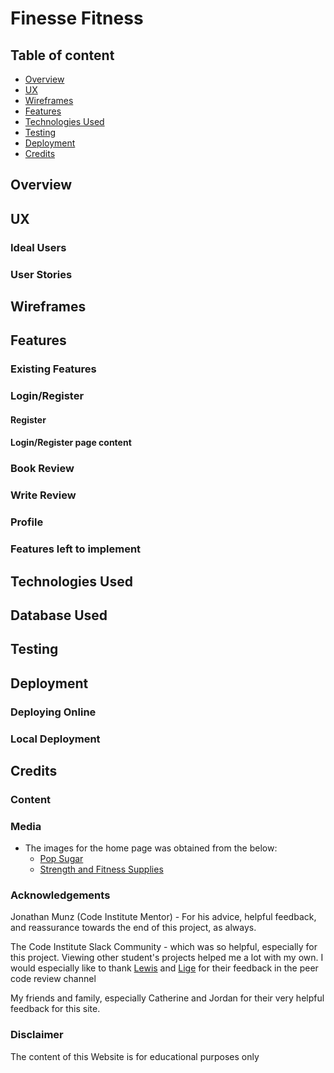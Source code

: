 # Finesse Fitness

## Table of content
* [Overview](#Overview)
* [UX](#UX)
* [Wireframes](#Wireframes)
* [Features](#Features)
* [Technologies Used](#Technologies-Used)
* [Testing](#Testing)
* [Deployment](#Deployment)
* [Credits](#Credits)
## Overview

## UX

### Ideal Users

### User Stories

## Wireframes 

## Features
### Existing Features

### Login/Register 

#### Register

#### Login/Register page content

### Book Review 

### Write Review

### Profile

### Features left to implement

## Technologies Used

## Database Used

## Testing

## Deployment
### Deploying Online 

### Local Deployment

## Credits 

### Content 

### Media 
  * The images for the home page was obtained from the below:
    * [Pop Sugar](https://www.popsugar.com.au/fitness/How-Start-Working-Out-Gym-45669889)
    * [Strength and Fitness Supplies](https://strengthandfitness.ie/blogs/strength-and-fitness-blog/how-to-clean-gym-equipment)

### Acknowledgements

Jonathan Munz (Code Institute Mentor) - For his advice, helpful feedback, and reassurance towards the end of this project, as always.

The Code Institute Slack Community - which was so helpful, especially for this project. Viewing other student's projects helped me a lot with my own. I would especially like to thank [Lewis](https://code-institute-room.slack.com/team/USRLF3J0M) and [Lige](https://code-institute-room.slack.com/team/UT8PXGLTZ) for their feedback in the peer code review channel

My friends and family, especially Catherine and Jordan for their very helpful feedback for this site.

### Disclaimer
The content of this Website is for educational purposes only